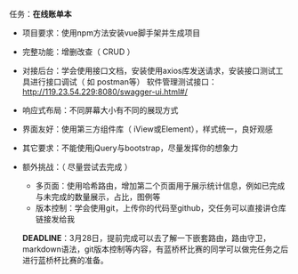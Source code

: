 任务：**在线账单本**

+ 项目要求：使用npm方法安装vue脚手架并生成项目

+ 完整功能：增删改查（ CRUD ）

+ 对接后台：学会使用接口文档，安装使用axios库发送请求，安装接口测试工具进行接口调试（ 如 postman等）
  软件管理测试接口：http://119.23.54.229:8080/swagger-ui.html#/

+ 响应式布局：不同屏幕大小有不同的展现方式

+ 界面友好：使用第三方组件库（ iView或Element），样式统一，良好观感

+ 其它要求：不能使用jQuery与bootstrap，尽量发挥你的想象力

+ 额外挑战：（ 尽量尝试去完成 ）

  + 多页面：使用哈希路由，增加第二个页面用于展示统计信息，例如已完成与未完成的数量展示，占比，图例等
  + 版本控制：学会使用git，上传你的代码至github，交任务可以直接讲仓库链接发给我

  **DEADLINE**：3月28日，提前完成可以去了解一下嵌套路由，路由守卫，markdown语法，git版本控制等内容，有蓝桥杯比赛的同学可以做完任务之后进行蓝桥杯比赛的准备。

  

